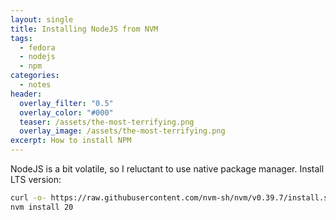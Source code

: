 ```yaml
---
layout: single
title: Installing NodeJS from NVM
tags:
  - fedora
  - nodejs
  - npm
categories:
  - notes
header:
  overlay_filter: "0.5"
  overlay_color: "#000"
  teaser: /assets/the-most-terrifying.png
  overlay_image: /assets/the-most-terrifying.png
excerpt: How to install NPM 
---
```


NodeJS is a bit volatile, so I reluctant to use native package manager. Install LTS version:

```bash
curl -o- https://raw.githubusercontent.com/nvm-sh/nvm/v0.39.7/install.sh | bash
nvm install 20
```